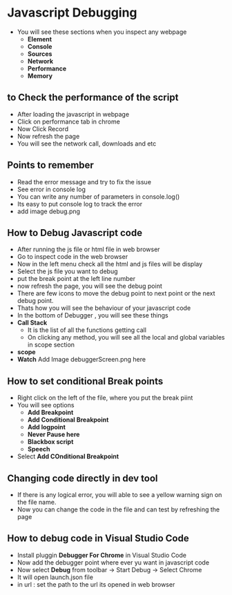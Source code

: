 # Javascript Debugging
- You will see these sections when you inspect any webpage
    - **Element**
    - **Console**
    - **Sources**
    - **Network**
    - **Performance**
    - **Memory**
## to Check the performance of the script
- After loading the javascript in webpage
- Click on performance tab in chrome
- Now Click Record
- Now refresh the page
- You will see the network call, downloads and etc

## Points to remember
- Read the error message and try to fix the issue
- See error in console log
- You can write any number of parameters in console.log()
- Its easy to put console log to track the error
- add image debug.png
## How to Debug Javascript code
- After running the js file or html file in web browser
- Go to inspect code in the web browser
- Now in the left menu check all the html and js files will be display
- Select the js file you want to debug
- put the break point at the left line number
- now refresh the page, you will see the debug point
- There are few icons to move the debug point to next point or the next debug point.
- Thats how you will see the behaviour of your javascript code
- In the bottom of Debugger , you will see these things
- **Call Stack**
    - It is the list of all the functions getting call
    - On clicking any method, you will see all the local and global variables in scope section 
- **scope**
- **Watch**
Add Image debuggerScreen.png here
## How to set conditional Break points
- Right click on the left of the file, where you put the break piint
- You will see options
    - **Add Breakpoint**
    - **Add Conditional Breakpoint**
    - **Add logpoint**
    - **Never Pause here**
    - **Blackbox script**
    - **Speech**
- Select **Add COnditional Breakpoint**

## Changing code directly in dev tool
- If there is any logical error, you will able to see a yellow warning sign on the file name.
- Now you can change the code in the file and can test by refreshing the page

## How to debug code in Visual Studio Code
- Install pluggin **Debugger For Chrome** in Visual Studio Code
- Now add the debugger point where ever yu want in javascript code
- Now select **Debug** from toolbar
    -> Start Debug
    -> Select Chrome
- It will open launch.json file
- in url : set the path to the url its opened in web browser




